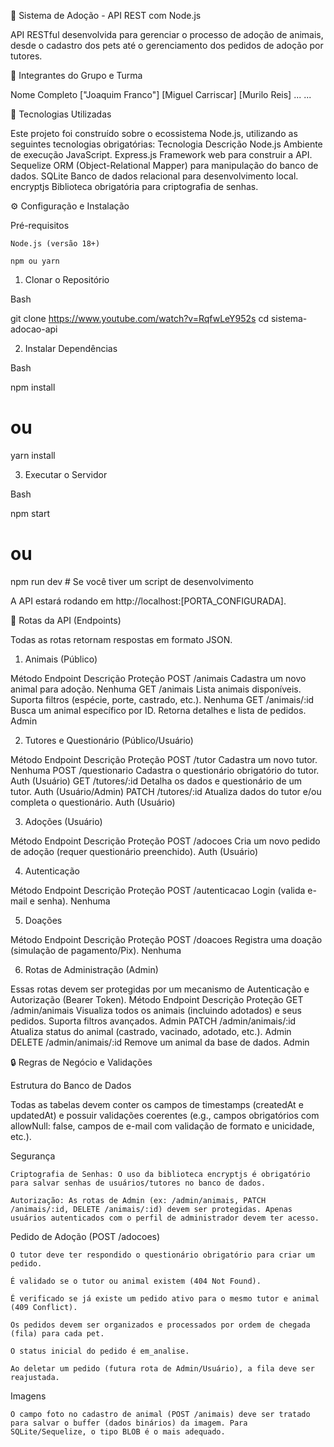 🐾 Sistema de Adoção - API REST com Node.js

API RESTful desenvolvida para gerenciar o processo de adoção de animais, desde o cadastro dos pets até o gerenciamento dos pedidos de adoção por tutores.

👥 Integrantes do Grupo e Turma

Nome Completo
["Joaquim Franco"]
[Miguel Carriscar]
[Murilo Reis]
...	...

🚀 Tecnologias Utilizadas

Este projeto foi construído sobre o ecossistema Node.js, utilizando as seguintes tecnologias obrigatórias:
Tecnologia	Descrição
Node.js	Ambiente de execução JavaScript.
Express.js	Framework web para construir a API.
Sequelize	ORM (Object-Relational Mapper) para manipulação do banco de dados.
SQLite	Banco de dados relacional para desenvolvimento local.
encryptjs	Biblioteca obrigatória para criptografia de senhas.

⚙️ Configuração e Instalação

Pré-requisitos

    Node.js (versão 18+)

    npm ou yarn

1. Clonar o Repositório

Bash

git clone https://www.youtube.com/watch?v=RqfwLeY952s
cd sistema-adocao-api

2. Instalar Dependências

Bash

npm install 
# ou
yarn install


3. Executar o Servidor

Bash

npm start
# ou
npm run dev # Se você tiver um script de desenvolvimento

A API estará rodando em http://localhost:[PORTA_CONFIGURADA].

🧭 Rotas da API (Endpoints)

Todas as rotas retornam respostas em formato JSON.

1. Animais (Público)

Método	Endpoint	Descrição	Proteção
POST	/animais	Cadastra um novo animal para adoção.	Nenhuma
GET	/animais	Lista animais disponíveis. Suporta filtros (espécie, porte, castrado, etc.).	Nenhuma
GET	/animais/:id	Busca um animal específico por ID. Retorna detalhes e lista de pedidos.	Admin

2. Tutores e Questionário (Público/Usuário)

Método	Endpoint	Descrição	Proteção
POST	/tutor	Cadastra um novo tutor.	Nenhuma
POST	/questionario	Cadastra o questionário obrigatório do tutor.	Auth (Usuário)
GET	/tutores/:id	Detalha os dados e questionário de um tutor.	Auth (Usuário/Admin)
PATCH	/tutores/:id	Atualiza dados do tutor e/ou completa o questionário.	Auth (Usuário)

3. Adoções (Usuário)

Método	Endpoint	Descrição	Proteção
POST	/adocoes	Cria um novo pedido de adoção (requer questionário preenchido).	Auth (Usuário)

4. Autenticação

Método	Endpoint	Descrição	Proteção
POST	/autenticacao	Login (valida e-mail e senha).	Nenhuma

5. Doações

Método	Endpoint	Descrição	Proteção
POST	/doacoes	Registra uma doação (simulação de pagamento/Pix).	Nenhuma

6. Rotas de Administração (Admin)

Essas rotas devem ser protegidas por um mecanismo de Autenticação e Autorização (Bearer Token).
Método	Endpoint	Descrição	Proteção
GET	/admin/animais	Visualiza todos os animais (incluindo adotados) e seus pedidos. Suporta filtros avançados.	Admin
PATCH	/admin/animais/:id	Atualiza status do animal (castrado, vacinado, adotado, etc.).	Admin
DELETE	/admin/animais/:id	Remove um animal da base de dados.	Admin

🔒 Regras de Negócio e Validações

Estrutura do Banco de Dados

Todas as tabelas devem conter os campos de timestamps (createdAt e updatedAt) e possuir validações coerentes (e.g., campos obrigatórios com allowNull: false, campos de e-mail com validação de formato e unicidade, etc.).

Segurança

    Criptografia de Senhas: O uso da biblioteca encryptjs é obrigatório para salvar senhas de usuários/tutores no banco de dados.

    Autorização: As rotas de Admin (ex: /admin/animais, PATCH /animais/:id, DELETE /animais/:id) devem ser protegidas. Apenas usuários autenticados com o perfil de administrador devem ter acesso.

Pedido de Adoção (POST /adocoes)

    O tutor deve ter respondido o questionário obrigatório para criar um pedido.

    É validado se o tutor ou animal existem (404 Not Found).

    É verificado se já existe um pedido ativo para o mesmo tutor e animal (409 Conflict).

    Os pedidos devem ser organizados e processados por ordem de chegada (fila) para cada pet.

    O status inicial do pedido é em_analise.

    Ao deletar um pedido (futura rota de Admin/Usuário), a fila deve ser reajustada.

Imagens

    O campo foto no cadastro de animal (POST /animais) deve ser tratado para salvar o buffer (dados binários) da imagem. Para SQLite/Sequelize, o tipo BLOB é o mais adequado.